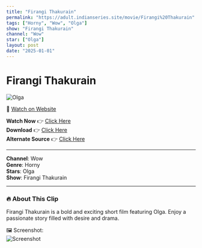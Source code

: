 ```yaml
---
title: "Firangi Thakurain"
permalink: "https://adult.indianseries.site/movie/Firangi%20Thakurain"
tags: ["Horny", "Wow", "Olga"]
show: "Firangi Thakurain"
channel: "Wow"
star: ["Olga"]
layout: post
date: "2025-01-01"
---
```


# Firangi Thakurain

![Olga](https://shorts.desisins.com/wp-content/uploads/2024/05/Firangi-Thakurian-Wow-Olga-DesiSins.com_.jpg)

🔗 [Watch on Website](https://adult.indianseries.site/movie/Firangi%20Thakurain)

**Watch Now** 👉 [Click Here](https://adult.indianseries.site/movie/Firangi%20Thakurain)  
**Download** 👉 [Click Here](https://adult.indianseries.site/movie/Firangi%20Thakurain)  
**Alternate Source** 👉 [Click Here](https://adult.indianseries.site/movie/Firangi%20Thakurain)

---

**Channel**: Wow  
**Genre**: Horny  
**Stars**: Olga  
**Show**: Firangi Thakurain

---

### 🔥 About This Clip

Firangi Thakurain is a bold and exciting short film featuring Olga. Enjoy a passionate story filled with desire and drama.
 
🖼️ Screenshot:  
![Screenshot](https://shorts.desisins.com/wp-content/uploads/2024/05/Firangi-Thakurian-Wow-Olga-DesiSins.com_.jpg)
